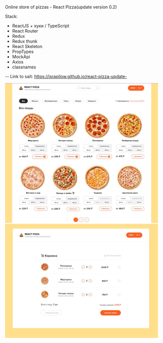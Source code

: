 Online store of pizzas - React Pizza(update version 0.2)

Stack:

- ReactJS + хуки / TypeScript
- React Router
- Redux
- Redux thunk
- React Skeleton
- PropTypes
- MockApi
- Axios
- classnames

-- Link to sait: https://israpilow.github.io/react-pizza-update-

<img src="https://github.com/Israpilow/react-pizza-update-/blob/master/src/assets/img/sore1.jpg" width="600"/> <img src="https://github.com/Israpilow/react-pizza-update-/blob/master/src/assets/img/empty.jpg" width="600"/>


